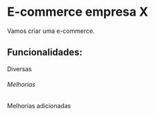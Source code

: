 # E-commerce empresa X

Vamos criar uma e-commerce.

## Funcionalidades:

Diversas

###### Melhorias

Melhorias adicionadas